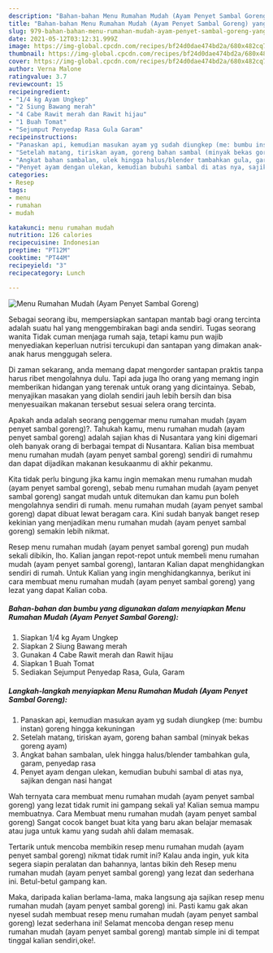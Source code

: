 ```yaml
---
description: "Bahan-bahan Menu Rumahan Mudah (Ayam Penyet Sambal Goreng) yang sedap dan Mudah Dibuat"
title: "Bahan-bahan Menu Rumahan Mudah (Ayam Penyet Sambal Goreng) yang sedap dan Mudah Dibuat"
slug: 979-bahan-bahan-menu-rumahan-mudah-ayam-penyet-sambal-goreng-yang-sedap-dan-mudah-dibuat
date: 2021-05-12T03:12:31.999Z
image: https://img-global.cpcdn.com/recipes/bf24d0dae474bd2a/680x482cq70/menu-rumahan-mudah-ayam-penyet-sambal-goreng-foto-resep-utama.jpg
thumbnail: https://img-global.cpcdn.com/recipes/bf24d0dae474bd2a/680x482cq70/menu-rumahan-mudah-ayam-penyet-sambal-goreng-foto-resep-utama.jpg
cover: https://img-global.cpcdn.com/recipes/bf24d0dae474bd2a/680x482cq70/menu-rumahan-mudah-ayam-penyet-sambal-goreng-foto-resep-utama.jpg
author: Verna Malone
ratingvalue: 3.7
reviewcount: 15
recipeingredient:
- "1/4 kg Ayam Ungkep"
- "2 Siung Bawang merah"
- "4 Cabe Rawit merah dan Rawit hijau"
- "1 Buah Tomat"
- "Sejumput Penyedap Rasa Gula Garam"
recipeinstructions:
- "Panaskan api, kemudian masukan ayam yg sudah diungkep (me: bumbu instan) goreng hingga kekuningan"
- "Setelah matang, tiriskan ayam, goreng bahan sambal (minyak bekas goreng ayam)"
- "Angkat bahan sambalan, ulek hingga halus/blender tambahkan gula, garam, penyedap rasa"
- "Penyet ayam dengan ulekan, kemudian bubuhi sambal di atas nya, sajikan dengan nasi hangat"
categories:
- Resep
tags:
- menu
- rumahan
- mudah

katakunci: menu rumahan mudah 
nutrition: 126 calories
recipecuisine: Indonesian
preptime: "PT12M"
cooktime: "PT44M"
recipeyield: "3"
recipecategory: Lunch

---
```



![Menu Rumahan Mudah (Ayam Penyet Sambal Goreng)](https://img-global.cpcdn.com/recipes/bf24d0dae474bd2a/680x482cq70/menu-rumahan-mudah-ayam-penyet-sambal-goreng-foto-resep-utama.jpg)

Sebagai seorang ibu, mempersiapkan santapan mantab bagi orang tercinta adalah suatu hal yang menggembirakan bagi anda sendiri. Tugas seorang  wanita Tidak cuman menjaga rumah saja, tetapi kamu pun wajib menyediakan keperluan nutrisi tercukupi dan santapan yang dimakan anak-anak harus menggugah selera.

Di zaman  sekarang, anda memang dapat mengorder santapan praktis tanpa harus ribet mengolahnya dulu. Tapi ada juga lho orang yang memang ingin memberikan hidangan yang terenak untuk orang yang dicintainya. Sebab, menyajikan masakan yang diolah sendiri jauh lebih bersih dan bisa menyesuaikan makanan tersebut sesuai selera orang tercinta. 



Apakah anda adalah seorang penggemar menu rumahan mudah (ayam penyet sambal goreng)?. Tahukah kamu, menu rumahan mudah (ayam penyet sambal goreng) adalah sajian khas di Nusantara yang kini digemari oleh banyak orang di berbagai tempat di Nusantara. Kalian bisa membuat menu rumahan mudah (ayam penyet sambal goreng) sendiri di rumahmu dan dapat dijadikan makanan kesukaanmu di akhir pekanmu.

Kita tidak perlu bingung jika kamu ingin memakan menu rumahan mudah (ayam penyet sambal goreng), sebab menu rumahan mudah (ayam penyet sambal goreng) sangat mudah untuk ditemukan dan kamu pun boleh mengolahnya sendiri di rumah. menu rumahan mudah (ayam penyet sambal goreng) dapat dibuat lewat beragam cara. Kini sudah banyak banget resep kekinian yang menjadikan menu rumahan mudah (ayam penyet sambal goreng) semakin lebih nikmat.

Resep menu rumahan mudah (ayam penyet sambal goreng) pun mudah sekali dibikin, lho. Kalian jangan repot-repot untuk membeli menu rumahan mudah (ayam penyet sambal goreng), lantaran Kalian dapat menghidangkan sendiri di rumah. Untuk Kalian yang ingin menghidangkannya, berikut ini cara membuat menu rumahan mudah (ayam penyet sambal goreng) yang lezat yang dapat Kalian coba.

<!--inarticleads1-->

##### Bahan-bahan dan bumbu yang digunakan dalam menyiapkan Menu Rumahan Mudah (Ayam Penyet Sambal Goreng):

1. Siapkan 1/4 kg Ayam Ungkep
1. Siapkan 2 Siung Bawang merah
1. Gunakan 4 Cabe Rawit merah dan Rawit hijau
1. Siapkan 1 Buah Tomat
1. Sediakan Sejumput Penyedap Rasa, Gula, Garam




<!--inarticleads2-->

##### Langkah-langkah menyiapkan Menu Rumahan Mudah (Ayam Penyet Sambal Goreng):

1. Panaskan api, kemudian masukan ayam yg sudah diungkep (me: bumbu instan) goreng hingga kekuningan
1. Setelah matang, tiriskan ayam, goreng bahan sambal (minyak bekas goreng ayam)
1. Angkat bahan sambalan, ulek hingga halus/blender tambahkan gula, garam, penyedap rasa
1. Penyet ayam dengan ulekan, kemudian bubuhi sambal di atas nya, sajikan dengan nasi hangat




Wah ternyata cara membuat menu rumahan mudah (ayam penyet sambal goreng) yang lezat tidak rumit ini gampang sekali ya! Kalian semua mampu membuatnya. Cara Membuat menu rumahan mudah (ayam penyet sambal goreng) Sangat cocok banget buat kita yang baru akan belajar memasak atau juga untuk kamu yang sudah ahli dalam memasak.

Tertarik untuk mencoba membikin resep menu rumahan mudah (ayam penyet sambal goreng) nikmat tidak rumit ini? Kalau anda ingin, yuk kita segera siapin peralatan dan bahannya, lantas bikin deh Resep menu rumahan mudah (ayam penyet sambal goreng) yang lezat dan sederhana ini. Betul-betul gampang kan. 

Maka, daripada kalian berlama-lama, maka langsung aja sajikan resep menu rumahan mudah (ayam penyet sambal goreng) ini. Pasti kamu gak akan nyesel sudah membuat resep menu rumahan mudah (ayam penyet sambal goreng) lezat sederhana ini! Selamat mencoba dengan resep menu rumahan mudah (ayam penyet sambal goreng) mantab simple ini di tempat tinggal kalian sendiri,oke!.

